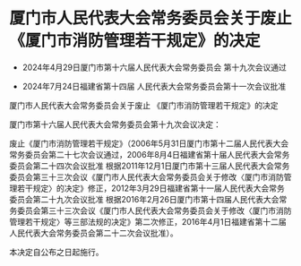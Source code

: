 # 厦门市人民代表大会常务委员会关于废止《厦门市消防管理若干规定》的决定

- 2024年4月29日厦门市第十六届人民代表大会常务委员会
  第十九次会议通过

- 2024年7月24日福建省第十四届
  人民代表大会常务委员会第十一次会议批准

<!-- INFO END -->

厦门市人民代表大会常务委员会关于废止 《厦门市消防管理若干规定》的决定

厦门市第十六届人民代表大会常务委员会第十九次会议决定：

废止《厦门市消防管理若干规定》（2006年5月31日厦门市第十二届人民代表大会常务委员会第二十七次会议通过，2006年8月4日福建省第十届人民代表大会常务委员会第二十四次会议批准 根据2011年12月1日厦门市第十三届人民代表大会常务委员会第三十三次会议《厦门市人民代表大会常务委员会关于修改〈厦门市消防管理若干规定〉的决定》修正，2012年3月29日福建省第十一届人民代表大会常务委员会第二十九次会议批准 根据2016年2月26日厦门市第十四届人民代表大会常务委员会第三十三次会议《厦门市人民代表大会常务委员会关于修改〈厦门市消防管理若干规定〉等三部法规的决定》第二次修正，2016年4月1日福建省第十二届人民代表大会常务委员会第二十二次会议批准）。

本决定自公布之日起施行。
